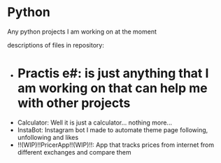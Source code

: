 # Python
Any python projects I am working on at the moment

descriptions of files in repository:
- # Practis e#: is just anything that I am working on that can help me with other projects
- Calculator: Well it is just a calculator... nothing more...
- InstaBot: Instagram bot I made to automate theme page following, unfollowing and likes
- !!(WIP)!!PricerApp!!(WIP)!!: App that tracks prices from internet from different exchanges and compare them
